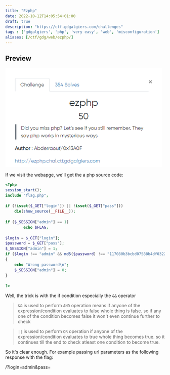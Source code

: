 ```yaml
---
title: "Ezphp"
date: 2022-10-12T14:05:54+01:00
draft: true
description: "https://ctf.gdgalgiers.com/challenges"
tags : ['gdgalgiers', 'php', 'very easy', 'web', 'misconfiguration']
aliases: [/ctf/gdg/web/ezphp/]
---
```


## Preview

![](https://github.com/0xWerz/CTF-writeups/blob/main/GDG-Algiers-2022/web/ezphp/img/pre.png?raw=true)


If we visit the webapge, we'll get the a php source code:

```php
<?php
session_start();
include "flag.php";

if (!isset($_GET["login"]) || !isset($_GET["pass"]))
    die(show_source(__FILE__));

if ($_SESSION["admin"] == 1)
        echo $FLAG;

$login = $_GET["login"];
$password = $_GET["pass"];
$_SESSION["admin"] = 1;
if ($login !== "admin" && md5($password) !== "117080b3bcbd07588b4df032280f46a5")
{
    echo "Wrong password\n";
    $_SESSION["admin"] = 0;
}

?>
```

Well, the trick is with the if condition especially the `&&` operator 

> `&&` is used to perform `AND` operation means if anyone of the expression/condition evaluates to false whole thing is false.
so if any one of the condition becomes false it won't even continue further to check 


> `||` is used to perform `OR` operation if anyone of the expression/condition evaluates to true whole thing becomes true.
so it continues till the end to check atleast one condition to become true.

So it's clear enough. For example passing url parameters as the following response with the flag:

/?login=admin&pass=
